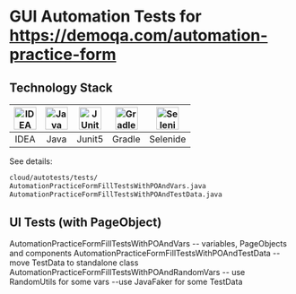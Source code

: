 # GUI Automation Tests for https://demoqa.com/automation-practice-form

## Technology Stack
| <a href="https://www.jetbrains.com/idea/"><img src="https://starchenkov.pro/qa-guru/img/skills/Intelij_IDEA.svg" width="40" height="40"  alt="IDEA"/></a> | <a href="https://www.jetbrains.com/idea/"><img src="https://starchenkov.pro/qa-guru/img/skills/Java.svg" width="40" height="40"  alt="Java"/></a> |<a href="https://www.jetbrains.com/idea/"><img src="https://starchenkov.pro/qa-guru/img/skills/JUnit5.svg" width="40" height="40"  alt="JUnit 5"/></a> | <a href="https://www.jetbrains.com/idea/"><img src="https://starchenkov.pro/qa-guru/img/skills/Gradle.svg" width="40" height="40"  alt="Gradle"/></a> |<a href="https://www.jetbrains.com/idea/"><img src="https://starchenkov.pro/qa-guru/img/skills/Selenide.svg" width="40" height="40"  alt="Selenide"/></a> |
| :---------: | :---------: | :---------: | :---------: | :---------: |
| IDEA | Java | Junit5 | Gradle | Selenide |

See details:  
```bash
cloud/autotests/tests/
AutomationPracticeFormFillTestsWithPOAndVars.java
AutomationPracticeFormFillTestsWithPOAndTestData.java
```
## UI Tests (with PageObject)
AutomationPracticeFormFillTestsWithPOAndVars -- variables, PageObjects and components
AutomationPracticeFormFillTestsWithPOAndTestData -- move TestData to standalone class
AutomationPracticeFormFillTestsWithPOAndRandomVars -- use RandomUtils for some vars
--use JavaFaker for some TestData




